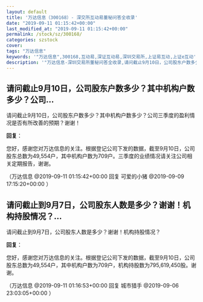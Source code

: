 ```yaml
---
layout: default
title: '万达信息（300168）- 深交所互动易董秘问答全收录'
date: "2019-09-11 01:15:42+00:00"
last_modified_at: "2019-09-11 01:15:42+00:00"
permalink: /stock/sz/300168/
categories: szstock
cover: 
tags: "万达信息"
keywords: '"万达信息",300168,互动易,深证互动易,深圳交易所,上证易互动,上证e互动'
description: '"万达信息-深圳交易所董秘问答全收录,请问截止9月10日，公司股东户数多少？其中机构户数多少？公司三季度的盈利情况是否有所改善的预期？谢谢！"'
---
```


## 请问截止9月10日，公司股东户数多少？其中机构户数多少？公司...

请问截止9月10日，公司股东户数多少？其中机构户数多少？公司三季度的盈利情况是否有所改善的预期？谢谢！

**回复**：

您好，感谢您对万达信息的关注。根据登记公司下发的数据，截至9月10日，公司股东总数为49,554户，其中机构户数为709户。三季度的业绩情况请关注公司相关定期报告，谢谢。 

（万达信息  @2019-09-11 01:15:42+00:00 回复 可爱的小猪  @2019-09-09 17:15:20+00:00 ）

## 请问截止到9月7日，公司股东人数是多少？谢谢！机构持股情况？...

请问截止到9月7日，公司股东人数是多少？谢谢！机构持股情况？

**回复**：

您好，感谢您对万达信息的关注。根据登记公司下发的数据，截至9月10日，公司股东总数为49,554户，其中机构户数为709户，机构持股数为795,619,450股。谢谢。 

（万达信息  @2019-09-11 01:16:53+00:00 回复 城市猎手  @2019-09-06 23:03:05+00:00 ）


